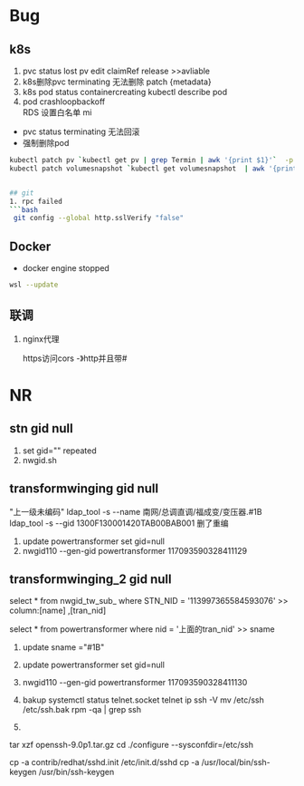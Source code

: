 # Bug
## k8s
1. pvc status lost  pv edit claimRef  release >>avliable
2. k8s删除pvc terminating 无法删除  patch {metadata}
3. k8s pod status containercreating
kubectl describe pod <pod-name>  
4. pod crashloopbackoff   
RDS  设置白名单 mi
- pvc status terminating 无法回滚
- 强制删除pod
```bash
kubectl patch pv `kubectl get pv | grep Termin | awk '{print $1}'`  -p '{"metadata":{"finalizers":null}}'
kubectl patch volumesnapshot `kubectl get volumesnapshot  | awk '{print $1}'`   --type='json'  -p='[{"op":"replace","path":"/metadata/finalizers","values":"null"}]'
```

```bash

## git
1. rpc failed
```bash
 git config --global http.sslVerify "false"
```

## Docker
- docker engine stopped

```bash
wsl --update
```


## 联调
1. nginx代理
   
   https访问cors  -》http并且带#



# NR
## stn gid null   
1.    set gid=""  repeated
2.   nwgid.sh
## transformwinging  gid   null
"上一级未编码"
ldap_tool -s --name 南网/总调直调/福成变/变压器.#1B
ldap_tool -s --gid 1300F130001420TAB00BAB001
删了重编
1. update  powertransformer set gid=null 
2. nwgid110 --gen-gid powertransformer 117093590328411129 

## transformwinging_2  gid   null

select * from nwgid_tw_sub_ where STN_NID = '113997365584593076'  >>  column:[name]  ,[tran_nid]

select * from powertransformer where nid = '上面的tran_nid'  >> sname

1. update sname ="#1B"
2.  update  powertransformer set gid=null 
3. nwgid110 --gen-gid powertransformer 117093590328411130


1. bakup
   systemctl status telnet.socket
   telnet   ip
ssh -V
mv /etc/ssh /etc/ssh.bak
rpm -qa | grep ssh
2. 
tar xzf openssh-9.0p1.tar.gz
cd
./configure --sysconfdir=/etc/ssh

cp -a contrib/redhat/sshd.init /etc/init.d/sshd
 cp -a /usr/local/bin/ssh-keygen /usr/bin/ssh-keygen